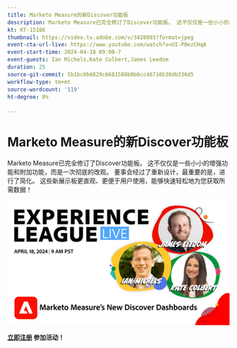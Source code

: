 ```yaml
---
title: Marketo Measure的新Discover功能板
description: Marketo Measure已完全修订了Discover功能板。 这不仅仅是一些小小的增强功能和附加功能，而是一次彻底的改观。 董事会经过了重新设计，最重要的是，进行了简化。 这些新展示板更直观、用户友好，可以快速轻松地为您获取所需的数据！
kt: KT-15186
thumbnail: https://video.tv.adobe.com/v/3428093?format=jpeg
event-cta-url-live: https://www.youtube.com/watch?v=UI-P0ezCHqA
event-start-time: 2024-04-18 09:00-7
event-guests: Ian Michels,Kate Colbert,James Leedom
duration: 25
source-git-commit: 5b1bc8b6829c6681588b0b6cc46716b38db336d5
workflow-type: tm+mt
source-wordcount: '119'
ht-degree: 0%

---
```


# Marketo Measure的新Discover功能板

Marketo Measure已完全修订了Discover功能板。 这不仅仅是一些小小的增强功能和附加功能，而是一次彻底的改观。 董事会经过了重新设计，最重要的是，进行了简化。 这些新展示板更直观、更便于用户使用，能够快速轻松地为您获取所需数据！

[![ExL LIVE 2024年1月17日](assets/WebBanner-April18-2024.jpg)](https://engage.adobe.com/ExpLeagueLive-240418.html)

**[立即注册](https://engage.adobe.com/ExpLeagueLive-240418.html) 参加活动！**
